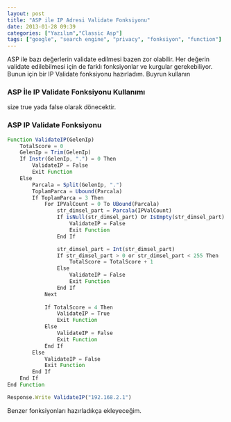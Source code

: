 ```yaml
---
layout: post
title: "ASP ile IP Adresi Validate Fonksiyonu"
date: 2013-01-28 09:39
categories: ["Yazılım","Classic Asp"]
tags: ["google", "search engine", "privacy", "fonksiyon", "function"]
---
```


ASP ile bazı değerlerin validate edilmesi bazen zor olabilir. Her değerin validate edilebilmesi için de farklı fonksiyonlar ve kurgular gerekebiliyor. Bunun için bir IP Validate fonksiyonu hazırladım. Buyrun kullanın

### ASP İle IP Validate Fonksiyonu Kullanımı

size true yada false olarak dönecektir.

### ASP IP Validate Fonksiyonu

```javascript
Function ValidateIP(GelenIp)
	TotalScore = 0
	GelenIp = Trim(GelenIp)
	If Instr(GelenIp, ".") = 0 Then
		ValidateIP = False
		Exit Function
	Else
		Parcala = Split(GelenIp, ".")
		ToplamParca = Ubound(Parcala)
		If ToplamParca = 3 Then
			For IPValCount = 0 To UBound(Parcala)
				str_dimsel_part = Parcala(IPValCount)
				If isNull(str_dimsel_part) Or IsEmpty(str_dimsel_part) Or Not IsNumeric(str_dimsel_part) Or str_dimsel_part = "" Then
					ValidateIP = False
					Exit Function
				End If

				str_dimsel_part = Int(str_dimsel_part)
				If str_dimsel_part > 0 or str_dimsel_part < 255 Then
					TotalScore = TotalScore + 1
				Else
					ValidateIP = False
					Exit Function
				End If
			Next
		
			If TotalScore = 4 Then
				ValidateIP = True
				Exit Function
			Else
				ValidateIP = False
				Exit Function
			End If
		Else
			ValidateIP = False
			Exit Function
		End If
	End If
End Function

Response.Write ValidateIP("192.168.2.1")
```

Benzer fonksiyonları hazırladıkça ekleyeceğim.